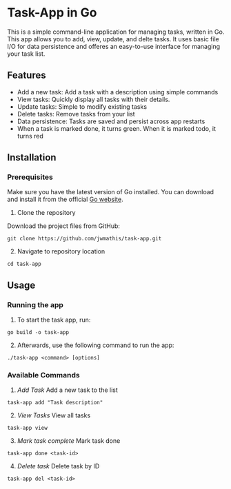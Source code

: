 # Task-App in Go

This is a simple command-line application for managing tasks, written in Go. This app allows you to add, 
view, update, and delte tasks. It uses basic file I/O for data persistence and offeres an easy-to-use 
interface for managing your task list.

## Features
* Add a new task: Add a task with a description using simple commands
* View tasks: Quickly display all tasks with their details.
* Update tasks: Simple to modify existing tasks
* Delete tasks: Remove tasks from your list
* Data persistence: Tasks are saved and persist across app restarts
* When a task is marked done, it turns green. When it is marked todo, it turns red

## Installation

### Prerequisites

Make sure you have the latest version of Go installed. You can download and install it from the official [Go website](https://go.dev/).

1. Clone the repository

Download the project files from GitHub:
```
git clone https://github.com/jwmathis/task-app.git
```
2. Navigate to repository location
```
cd task-app
```

## Usage

### Running the app
1. To start the task app, run:

```
go build -o task-app
```
2. Afterwards, use the following command to run the app:

```
./task-app <command> [options]
```
### Available Commands
1. *Add Task* Add a new task to the list
```
task-app add "Task description"
```
2. *View Tasks* View all tasks
```
task-app view
```
3. *Mark task complete* Mark task done
```
task-app done <task-id>
```
4. *Delete task* Delete task by ID
```
task-app del <task-id>
```
